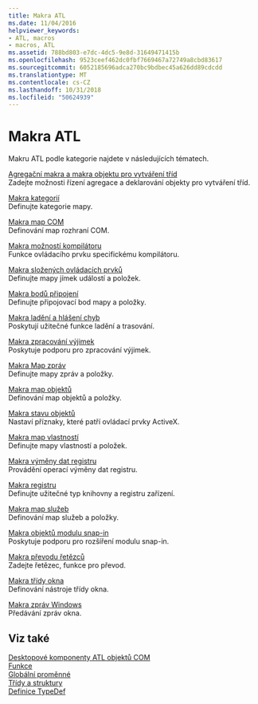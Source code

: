 ```yaml
---
title: Makra ATL
ms.date: 11/04/2016
helpviewer_keywords:
- ATL, macros
- macros, ATL
ms.assetid: 788bd803-e7dc-4dc5-9e8d-31649471415b
ms.openlocfilehash: 9523ceef462dc0fbf7669467a72749a8cbd83617
ms.sourcegitcommit: 6052185696adca270bc9bdbec45a626dd89cdcdd
ms.translationtype: MT
ms.contentlocale: cs-CZ
ms.lasthandoff: 10/31/2018
ms.locfileid: "50624939"
---
```

# <a name="atl-macros"></a>Makra ATL

Makru ATL podle kategorie najdete v následujících tématech.

[Agregační makra a makra objektu pro vytváření tříd](../../atl/reference/aggregation-and-class-factory-macros.md)<br/>
Zadejte možnosti řízení agregace a deklarování objekty pro vytváření tříd.

[Makra kategorií](../../atl/reference/category-macros.md)<br/>
Definujte kategorie mapy.

[Makra map COM](../../atl/reference/com-map-macros.md)<br/>
Definování map rozhraní COM.

[Makra možností kompilátoru](../../atl/reference/compiler-options-macros.md)<br/>
Funkce ovládacího prvku specifickému kompilátoru.

[Makra složených ovládacích prvků](../../atl/reference/composite-control-macros.md)<br/>
Definujte mapy jímek událostí a položek.

[Makra bodů připojení](../../atl/reference/connection-point-macros.md)<br/>
Definujte připojovací bod mapy a položky.

[Makra ladění a hlášení chyb](../../atl/reference/debugging-and-error-reporting-macros.md)<br/>
Poskytují užitečné funkce ladění a trasování.

[Makra zpracování výjimek](../../atl/reference/exception-handling-macros.md)<br/>
Poskytuje podporu pro zpracování výjimek.

[Makra Map zpráv](../../atl/reference/message-map-macros-atl.md)<br/>
Definujte mapy zpráv a položky.

[Makra map objektů](../../atl/reference/object-map-macros.md)<br/>
Definování map objektů a položky.

[Makra stavu objektů](../../atl/reference/object-status-macros.md)<br/>
Nastaví příznaky, které patří ovládací prvky ActiveX.

[Makra map vlastností](../../atl/reference/property-map-macros.md)<br/>
Definujte mapy vlastností a položek.

[Makra výměny dat registru](../../atl/reference/registry-data-exchange-macros.md)<br/>
Provádění operací výměny dat registru.

[Makra registru](../../atl/reference/registry-macros.md)<br/>
Definujte užitečné typ knihovny a registru zařízení.

[Makra map služeb](../../atl/reference/service-map-macros.md)<br/>
Definování map služeb a položky.

[Makra objektů modulu snap-in](../../atl/reference/snap-in-object-macros.md)<br/>
Poskytuje podporu pro rozšíření modulu snap-in.

[Makra převodu řetězců](string-conversion-macros.md)<br/>
Zadejte řetězec, funkce pro převod.

[Makra třídy okna](../../atl/reference/window-class-macros.md)<br/>
Definování nástroje třídy okna.

[Makra zpráv Windows](../../atl/reference/windows-messages-macros.md)<br/>
Předávání zpráv okna.

## <a name="see-also"></a>Viz také

[Desktopové komponenty ATL objektů COM](../../atl/atl-com-desktop-components.md)<br/>
[Funkce](../../atl/reference/atl-functions.md)<br/>
[Globální proměnné](../../atl/reference/atl-global-variables.md)<br/>
[Třídy a struktury](../../atl/reference/atl-classes.md)<br/>
[Definice TypeDef](../../atl/reference/atl-typedefs.md)

